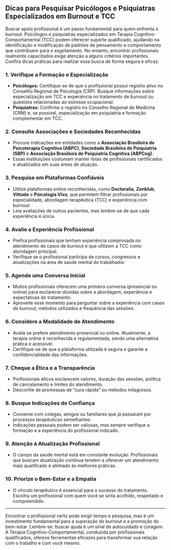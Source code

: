 
## Dicas para Pesquisar Psicólogos e Psiquiatras Especializados em Burnout e TCC

Buscar apoio profissional é um passo fundamental para quem enfrenta o burnout. Psicólogos e psiquiatras especializados em Terapia Cognitivo-Comportamental (TCC) podem oferecer suporte qualificado, ajudando na identificação e modificação de padrões de pensamento e comportamento que contribuem para o esgotamento. No entanto, encontrar profissionais realmente capacitados exige atenção a alguns critérios importantes. Confira dicas práticas para realizar essa busca de forma segura e eficaz:

### 1. **Verifique a Formação e Especialização**

- **Psicólogos:** Certifique-se de que o profissional possui registro ativo no Conselho Regional de Psicologia (CRP). Busque informações sobre especialização em TCC e experiência no tratamento de burnout ou questões relacionadas ao estresse ocupacional.
- **Psiquiatras:** Confirme o registro no Conselho Regional de Medicina (CRM) e, se possível, especialização em psiquiatria e formação complementar em TCC.

### 2. **Consulte Associações e Sociedades Reconhecidas**

- Procure indicações em entidades como a **Associação Brasileira de Psicoterapia Cognitiva (ABPC)**, **Sociedade Brasileira de Psiquiatria (SBP)** e **Associação Brasileira de Psiquiatria Cognitiva (ABPCog)**.
- Essas instituições costumam manter listas de profissionais certificados e atualizados em suas áreas de atuação.

### 3. **Pesquise em Plataformas Confiáveis**

- Utilize plataformas online reconhecidas, como **Doctoralia**, **Zenklub**, **Vittude** e **Psicologia Viva**, que permitem filtrar profissionais por especialidade, abordagem terapêutica (TCC) e experiência com burnout.
- Leia avaliações de outros pacientes, mas lembre-se de que cada experiência é única.

### 4. **Avalie a Experiência Profissional**

- Prefira profissionais que tenham experiência comprovada no atendimento de casos de burnout e que utilizem a TCC como abordagem principal.
- Verifique se o profissional participa de cursos, congressos e atualizações na área de saúde mental do trabalhador.

### 5. **Agende uma Conversa Inicial**

- Muitos profissionais oferecem uma primeira conversa (presencial ou online) para esclarecer dúvidas sobre a abordagem, experiência e expectativas do tratamento.
- Aproveite esse momento para perguntar sobre a experiência com casos de burnout, métodos utilizados e frequência das sessões.

### 6. **Considere a Modalidade de Atendimento**

- Avalie se prefere atendimento presencial ou online. Atualmente, a terapia online é reconhecida e regulamentada, sendo uma alternativa prática e acessível.
- Certifique-se de que a plataforma utilizada é segura e garante a confidencialidade das informações.

### 7. **Cheque a Ética e a Transparência**

- Profissionais éticos esclarecem valores, duração das sessões, política de cancelamento e limites do atendimento.
- Desconfie de promessas de “cura rápida” ou métodos milagrosos.

### 8. **Busque Indicações de Confiança**

- Converse com colegas, amigos ou familiares que já passaram por processos terapêuticos semelhantes.
- Indicações pessoais podem ser valiosas, mas sempre verifique a formação e a experiência do profissional indicado.

### 9. **Atenção à Atualização Profissional**

- O campo da saúde mental está em constante evolução. Profissionais que buscam atualização contínua tendem a oferecer um atendimento mais qualificado e alinhado às melhores práticas.

### 10. **Priorize o Bem-Estar e a Empatia**

- O vínculo terapêutico é essencial para o sucesso do tratamento. Escolha um profissional com quem você se sinta acolhido, respeitado e compreendido.

---

Encontrar o profissional certo pode exigir tempo e pesquisa, mas é um investimento fundamental para a superação do burnout e a promoção do bem-estar. Lembre-se: buscar ajuda é um sinal de autocuidado e coragem. A Terapia Cognitivo-Comportamental, conduzida por profissionais qualificados, oferece ferramentas eficazes para transformar sua relação com o trabalho e com você mesmo.
```
